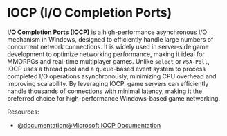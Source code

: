 # IOCP (I/O Completion Ports)  

**I/O Completion Ports (IOCP)** is a high-performance asynchronous I/O mechanism in Windows, 
designed to efficiently handle large numbers of concurrent network connections. It is widely 
used in server-side game development to optimize networking performance, making it ideal for 
MMORPGs and real-time multiplayer games. Unlike `select` or `WSA-Poll`, IOCP uses a thread 
pool and a queue-based event system to process completed I/O operations asynchronously, 
minimizing CPU overhead and improving scalability. By leveraging IOCP, game servers can 
efficiently handle thousands of connections with minimal latency, making it the preferred 
choice for high-performance Windows-based game networking.  

Resources:  
- [@documentation@Microsoft IOCP Documentation](https://learn.microsoft.com/en-us/windows/win32/fileio/i-o-completion-ports)  